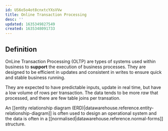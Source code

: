 ```yaml
---
id: US6o5o4ot8cnxtcYXsVVw
title: Online Transaction Processing
desc: ''
updated: 1635349827549
created: 1635348091733
---
```

## Definition

OnLine Transaction Processing (OLTP) are types of systems used within business to **support** the execution of business processes. They are designed to be efficient in updates and consistent in writes to ensure quick and stable business running. 

They are expected to have predictable inputs, update in real time, but have a low volume of rows per transaction. The data tends to be more _raw_ that processed, and there are few table joins per transation.

An [[entity relationship diagram (ERD)|datawarehouse.reference.entity-relationship-diagram]] is often used to design an operational system and the data is often in a [[normalised|datawarehouse.reference.normal-forms]] structure.

